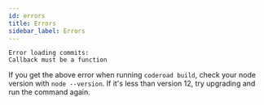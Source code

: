 ```yaml
---
id: errors
title: Errors
sidebar_label: Errors
---
```


```shell
Error loading commits:
Callback must be a function
```

If you get the above error when running `coderoad build`, check your node version with `node --version`. If it's less than version 12, try upgrading and run the command again.